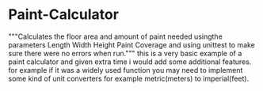 # Paint-Calculator
"""Calculates the floor area and amount of paint needed usingthe parameters Length Width Height Paint Coverage and using unittest to make sure there were no errors when run."""
this is a very basic example of a paint calculator and given extra time i would add some additional features.
for example if it was a widely used function you may need to implement some kind of unit converters for example metric(meters) to imperial(feet).

